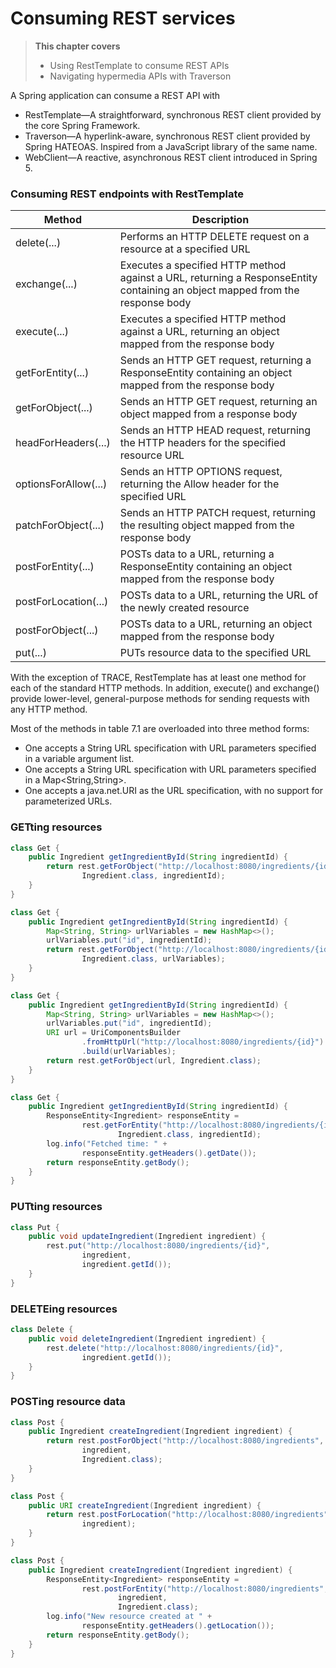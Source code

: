 # Consuming REST services

> **This chapter covers**
> - Using RestTemplate to consume REST APIs
> - Navigating hypermedia APIs with Traverson

A Spring application can consume a REST API with

- RestTemplate—A straightforward, synchronous REST client provided by the core Spring Framework.
- Traverson—A hyperlink-aware, synchronous REST client provided by Spring HATEOAS. Inspired from a JavaScript library of
  the same name.
- WebClient—A reactive, asynchronous REST client introduced in Spring 5.

### Consuming REST endpoints with RestTemplate

| Method | Description |
|  ----  | ----  |
|delete(...) |Performs an HTTP DELETE request on a resource at a specified URL
|exchange(...) |Executes a specified HTTP method against a URL, returning a ResponseEntity containing an object mapped from the response body
|execute(...) |Executes a specified HTTP method against a URL, returning an object mapped from the response body
|getForEntity(...)|Sends an HTTP GET request, returning a ResponseEntity containing an object mapped from the response body
|getForObject(...)|Sends an HTTP GET request, returning an object mapped from a response body
|headForHeaders(...)|Sends an HTTP HEAD request, returning the HTTP headers for the specified resource URL
|optionsForAllow(...)|Sends an HTTP OPTIONS request, returning the Allow header for the specified URL
|patchForObject(...)|Sends an HTTP PATCH request, returning the resulting object mapped from the response body
|postForEntity(...)|POSTs data to a URL, returning a ResponseEntity containing an object mapped from the response body
|postForLocation(...)|POSTs data to a URL, returning the URL of the newly created resource
|postForObject(...)|POSTs data to a URL, returning an object mapped from the response body
|put(...)|PUTs resource data to the specified URL

With the exception of TRACE, RestTemplate has at least one method for each of the standard HTTP methods. In addition,
execute() and exchange() provide lower-level, general-purpose methods for sending requests with any HTTP method.

Most of the methods in table 7.1 are overloaded into three method forms:

- One accepts a String URL specification with URL parameters specified in a variable argument list.
- One accepts a String URL specification with URL parameters specified in a Map<String,String>.
- One accepts a java.net.URI as the URL specification, with no support for parameterized URLs.

### GETting resources

```java
class Get {
    public Ingredient getIngredientById(String ingredientId) {
        return rest.getForObject("http://localhost:8080/ingredients/{id}",
                Ingredient.class, ingredientId);
    }
}
```

```java
class Get {
    public Ingredient getIngredientById(String ingredientId) {
        Map<String, String> urlVariables = new HashMap<>();
        urlVariables.put("id", ingredientId);
        return rest.getForObject("http://localhost:8080/ingredients/{id}",
                Ingredient.class, urlVariables);
    }
}
```

```java
class Get {
    public Ingredient getIngredientById(String ingredientId) {
        Map<String, String> urlVariables = new HashMap<>();
        urlVariables.put("id", ingredientId);
        URI url = UriComponentsBuilder
                .fromHttpUrl("http://localhost:8080/ingredients/{id}")
                .build(urlVariables);
        return rest.getForObject(url, Ingredient.class);
    }
}
```

```java
class Get {
    public Ingredient getIngredientById(String ingredientId) {
        ResponseEntity<Ingredient> responseEntity =
                rest.getForEntity("http://localhost:8080/ingredients/{id}",
                        Ingredient.class, ingredientId);
        log.info("Fetched time: " +
                responseEntity.getHeaders().getDate());
        return responseEntity.getBody();
    }
}
```

### PUTting resources

```java
class Put {
    public void updateIngredient(Ingredient ingredient) {
        rest.put("http://localhost:8080/ingredients/{id}",
                ingredient,
                ingredient.getId());
    }
}
```

### DELETEing resources

```java
class Delete {
    public void deleteIngredient(Ingredient ingredient) {
        rest.delete("http://localhost:8080/ingredients/{id}",
                ingredient.getId());
    }
}
```

### POSTing resource data

```java
class Post {
    public Ingredient createIngredient(Ingredient ingredient) {
        return rest.postForObject("http://localhost:8080/ingredients",
                ingredient,
                Ingredient.class);
    }
}
```

```java
class Post {
    public URI createIngredient(Ingredient ingredient) {
        return rest.postForLocation("http://localhost:8080/ingredients",
                ingredient);
    }
}
```

```java
class Post {
    public Ingredient createIngredient(Ingredient ingredient) {
        ResponseEntity<Ingredient> responseEntity =
                rest.postForEntity("http://localhost:8080/ingredients",
                        ingredient,
                        Ingredient.class);
        log.info("New resource created at " +
                responseEntity.getHeaders().getLocation());
        return responseEntity.getBody();
    }
}
```

